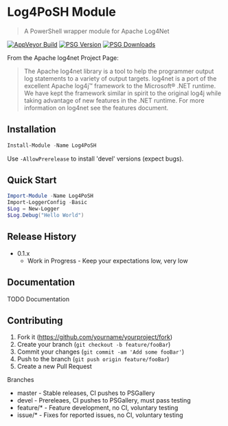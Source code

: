 # Log4PoSH Module
> A PowerShell wrapper module for Apache Log4Net

[![AppVeyor Build][appv-b-img]][appv-url]
[![PSG Version][psg-v-img]][psg-url]
[![PSG Downloads][psg-dt-img]][psg-url]

From the Apache log4net Project Page:

> The Apache log4net library is a tool to help the programmer output log statements to a variety of output targets. log4net is a port of the excellent Apache log4j™ framework to the Microsoft® .NET runtime. We have kept the framework similar in spirit to the original log4j while taking advantage of new features in the .NET runtime. For more information on log4net see the features document.

## Installation

```powershell
Install-Module -Name Log4PoSH
```

Use `-AllowPrerelease` to install 'devel' versions (expect bugs).

## Quick Start

```powershell
Import-Module -Name Log4PoSH
Import-LoggerConfig -Basic
$Log = New-Logger
$Log.Debug("Hello World")

```

## Release History

* 0.1.x
    * Work in Progress - Keep your expectations low, very low


## Documentation

TODO Documentation


## Contributing

1. Fork it (<https://github.com/yourname/yourproject/fork>)
2. Create your branch (`git checkout -b feature/fooBar`)
3. Commit your changes (`git commit -am 'Add some fooBar'`)
4. Push to the branch (`git push origin feature/fooBar`)
5. Create a new Pull Request

Branches

 - master - Stable releases, CI pushes to PSGallery
 - devel - Prereleaes, CI pushes to PSGallery, must pass testing
 - feature/* - Feature development, no CI, voluntary testing
 - issue/* - Fixes for reported issues, no CI, voluntary testing

<!-- Defines -->
[appv-b-img]:	https://img.shields.io/appveyor/build/chrisstone/Log4PoSH.svg
[appv-url]:		https://ci.appveyor.com/project/chrisstone/log4posh
[psg-v-img]:	https://img.shields.io/powershellgallery/v/Log4PoSH.svg
[psg-dt-img]:	https://img.shields.io/powershellgallery/dt/Log4PoSH.svg
[psg-url]:		https://powershellgallery.com/
